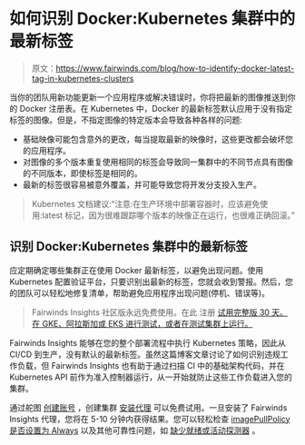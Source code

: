 # 如何识别 Docker:Kubernetes 集群中的最新标签

> 原文：<https://www.fairwinds.com/blog/how-to-identify-docker-latest-tag-in-kubernetes-clusters>

 当你的团队用新功能更新一个应用程序或解决错误时，你将把最新的图像推送到你的 Docker 注册表。在 Kubernetes 中，Docker 的最新标签默认应用于没有指定标签的图像。但是，不指定图像的特定版本会导致各种各样的问题:

*   基础映像可能包含意外的更改，每当提取最新的映像时，这些更改都会破坏您的应用程序。
*   对图像的多个版本重复使用相同的标签会导致同一集群中的不同节点具有图像的不同版本，即使标签是相同的。
*   最新的标签很容易被意外覆盖，并可能导致您将开发分支投入生产。

> Kubernetes 文档建议:“注意:在生产环境中部署容器时，应该避免使用:latest 标记，因为很难跟踪哪个版本的映像正在运行，也很难正确回滚。”

## 识别 Docker:Kubernetes 集群中的最新标签

应定期确定哪些集群正在使用 Docker 最新标签，以避免出现问题。使用 Kubernetes 配置验证平台，只要识别出最新的标签，您就会收到警报。然后，您的团队可以轻松地修复清单，帮助避免应用程序出现问题(停机、错误等)。

> Fairwinds Insights 社区版永远免费使用。在此 注册 [试用完整版 30 天。在 GKE、阿拉斯加或 EKS 进行测试，或者在测试集群上运行。](https://insights.fairwinds.com/auth/register/)

Fairwinds Insights 能够在您的整个部署流程中执行 Kubernetes 策略，因此从 CI/CD 到生产，没有默认的最新标签。虽然这篇博客文章讨论了如何识别违规工作负载，但 Fairwinds Insights 也有助于通过扫描 CI 中的基础架构代码，并在 Kubernetes API 前作为准入控制器运行，从一开始就防止这些工作负载进入您的集群。

通过舵图 [创建账号](/insights-pricing) ，创建集群 [安装代理](https://www.youtube.com/watch?v=QYwNmtJc5no) 可以免费试用。一旦安装了 Fairwinds Insights 代理，您将在 5-10 分钟内获得结果。您可以轻松检查 [imagePullPolicy 是否设置为 Always](/blog/kubernetes-how-to-ensure-imagepullpolicy-set-to-always) 以及其他可靠性问题，如 [缺少就绪或活动探测器](https://www.fairwinds.com/blog/how-to-identify-missing-readiness-probes-in-kubernetes) 。